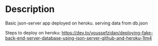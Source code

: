# Description

Basic json-server app deployed on heroku.
serving data from db.json

Steps to deploy on heroku:
https://dev.to/youssefzidan/deploying-fake-back-end-server-database-using-json-server-github-and-heroku-1lm4
